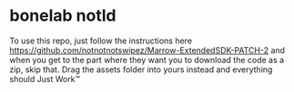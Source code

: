 # bonelab notld

To use this repo, just follow the instructions here
https://github.com/notnotnotswipez/Marrow-ExtendedSDK-PATCH-2
and when you get to the part where they want you to download the code as a zip, skip that.
Drag the assets folder into yours instead and everything should Just Work™
